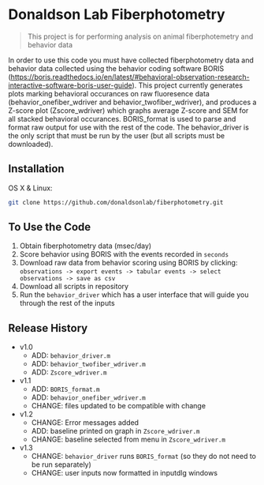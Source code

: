 # Donaldson Lab Fiberphotometry
> This project is for performing analysis on animal fiberphotemetry and behavior data 

In order to use this code you must have collected fiberphotometry data and behavior data collected using the behavior coding software BORIS (https://boris.readthedocs.io/en/latest/#behavioral-observation-research-interactive-software-boris-user-guide). This project currently generates plots marking behavioral occurances on raw fluoresence data (behavior_onefiber_wdriver and behavior_twofiber_wdriver), and produces a Z-score plot (Zscore_wdriver) which graphs average Z-score and SEM for all stacked behavioral occurances. BORIS_format is used to parse and format raw output for use with the rest of the code. The behavior_driver is the only script that must be run by the user (but all scripts must be downloaded). 

## Installation

OS X & Linux:

```sh
git clone https://github.com/donaldsonlab/fiberphotometry.git
```

## To Use the Code
1. Obtain fiberphotometry data (msec/day) 
2. Score behavior using BORIS with the events recorded in `seconds`
3. Download raw data from behavior scoring using BORIS by clicking: `observations -> export events -> tabular events -> select observations -> save as csv`
4. Download all scripts in repository
5. Run the `behavior_driver` which has a user interface that will guide you through the rest of the inputs

## Release History

* v1.0
    * ADD: `behavior_driver.m`
    * ADD: `behavior_twofiber_wdriver.m`
    * ADD: `Zscore_wdriver.m`
* v1.1
    * ADD: `BORIS_format.m`
    * ADD: `behavior_onefiber_wdriver.m`
    * CHANGE: files updated to be compatible with change
* v1.2
    * CHANGE: Error messages added
    * ADD: baseline printed on graph in `Zscore_wdriver.m`
    * CHANGE: baseline selected from menu in `Zscore_wdriver.m`
* v1.3
   * CHANGE: `behavior_driver` runs `BORIS_format` (so they do not need to be run separately) 
   * CHANGE: user inputs now formatted in inputdlg windows
